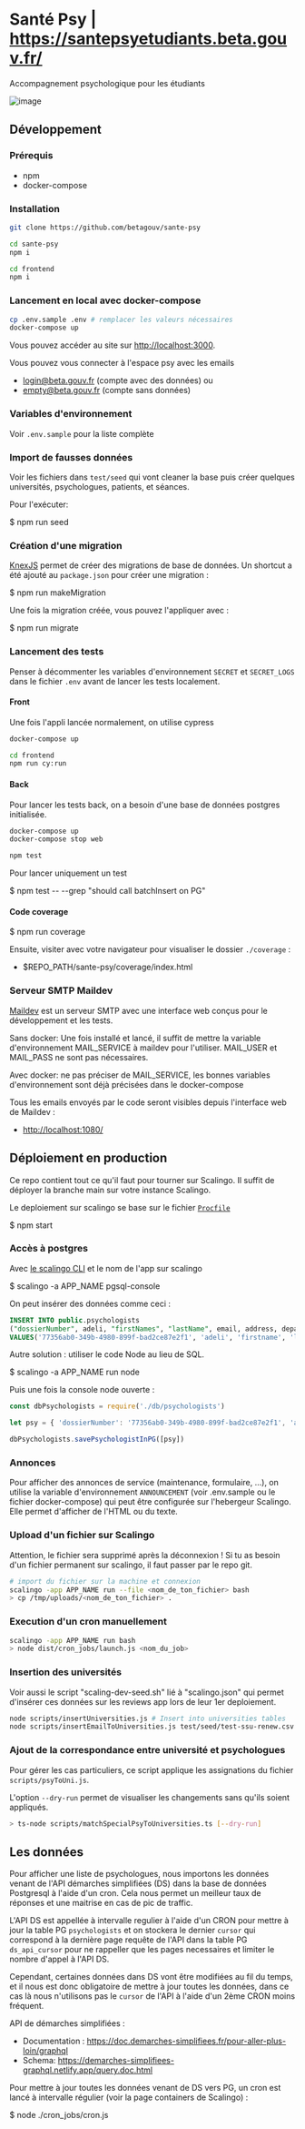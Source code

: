 # Santé Psy | <https://santepsyetudiants.beta.gouv.fr/>

Accompagnement psychologique pour les étudiants

![image](https://github.com/betagouv/sante-psy/workflows/Node.js%20CI/badge.svg)

## Développement

### Prérequis

* npm
* docker-compose

### Installation

```bash
git clone https://github.com/betagouv/sante-psy

cd sante-psy
npm i

cd frontend
npm i
```

### Lancement en local avec docker-compose

```bash
cp .env.sample .env # remplacer les valeurs nécessaires
docker-compose up
```

Vous pouvez accéder au site sur <http://localhost:3000>.

Vous pouvez vous connecter à l'espace psy avec les emails

* login@beta.gouv.fr (compte avec des données) ou
* empty@beta.gouv.fr (compte sans données)

### Variables d'environnement

Voir `.env.sample` pour la liste complète

### Import de fausses données

Voir les fichiers dans `test/seed` qui vont cleaner la base puis créer quelques universités, psychologues, patients, et séances.

Pour l'exécuter:

$ npm run seed

### Création d'une migration

[KnexJS](http://knexjs.org/#Migrations) permet de créer des migrations de base de données. Un shortcut a été ajouté au `package.json` pour créer une migration :

$ npm run makeMigration <nom de la migration>

Une fois la migration créée, vous pouvez l'appliquer avec :

$ npm run migrate

### Lancement des tests

Penser à décommenter les variables d'environnement `SECRET` et `SECRET_LOGS` dans le fichier `.env` avant de lancer les tests localement.

#### Front

Une fois l'appli lancée normalement, on utilise cypress

```bash
docker-compose up

cd frontend
npm run cy:run
```

#### Back

Pour lancer les tests back, on a besoin d'une base de données postgres initialisée.

```bash
docker-compose up
docker-compose stop web

npm test
```

Pour lancer uniquement un test

$ npm test -- --grep "should call batchInsert on PG"

#### Code coverage

$ npm run coverage

Ensuite, visiter avec votre navigateur pour visualiser le dossier `./coverage` :

* $REPO_PATH/sante-psy/coverage/index.html

### Serveur SMTP Maildev

[Maildev](http://maildev.github.io/maildev/) est un serveur SMTP avec une interface web conçus pour le développement et les tests.

Sans docker: Une fois installé et lancé, il suffit de mettre la variable d'environnement MAIL_SERVICE à maildev pour l'utiliser. MAIL_USER et MAIL_PASS ne sont pas nécessaires.

Avec docker: ne pas préciser de MAIL_SERVICE, les bonnes variables d'environnement sont déjà précisées dans le docker-compose

Tous les emails envoyés par le code seront visibles depuis l'interface web de Maildev :

* <http://localhost:1080/>

## Déploiement en production

Ce repo contient tout ce qu'il faut pour tourner sur Scalingo. Il suffit de déployer la branche main sur votre instance Scalingo.

Le deploiement sur scalingo se base sur le fichier [`Procfile`](https://doc.scalingo.com/platform/app/procfile)

$ npm start

### Accès à postgres

Avec [le scalingo CLI](https://doc.scalingo.com/cli) et le nom de l'app sur scalingo

$ scalingo -a APP_NAME pgsql-console

On peut insérer des données comme ceci :

```sql
INSERT INTO public.psychologists
("dossierNumber", adeli, "firstNames", "lastName", email, address, departement, region, phone, website, teleconsultation, description, languages, training, diploma, "createdAt", "updatedAt", archived, state, "personalEmail")
VALUES('77356ab0-349b-4980-899f-bad2ce87e2f1', 'adeli', 'firstname', 'lastname', 'publicemail@beta.gouv.fr', '', '', '', '', '', false, 'accfzfz', '', '[]', '', CURRENT_TIMESTAMP, CURRENT_TIMESTAMP, false, 'accepte', 'private.email@beta.gouv.fr');
```

Autre solution : utiliser le code Node au lieu de SQL.

$ scalingo -a APP_NAME run node

Puis une fois la console node ouverte :

```js
const dbPsychologists = require('./db/psychologists')

let psy = { 'dossierNumber': '77356ab0-349b-4980-899f-bad2ce87e2f1', 'adeli': 123, firstNames: 'Stevie', 'lastName': 'Wonder', 'email': 'meetwithstevie@wonder.com', archived: true, state: 'accepte', personalEmail: 'stevie@wonder.com'}

dbPsychologists.savePsychologistInPG([psy])
```

### Annonces

Pour afficher des annonces de service (maintenance, formulaire, ...), on utilise la variable d'environnement `ANNOUNCEMENT` (voir .env.sample ou le fichier docker-compose) qui peut être configurée sur l'hebergeur Scalingo. Elle permet d'afficher de l'HTML ou du texte.

### Upload d'un fichier sur Scalingo

Attention, le fichier sera supprimé après la déconnexion ! Si tu as besoin d'un fichier permanent sur scalingo, il faut passer par le repo git.

```bash
# import du fichier sur la machine et connexion
scalingo -app APP_NAME run --file <nom_de_ton_fichier> bash
> cp /tmp/uploads/<nom_de_ton_fichier> .
```

### Execution d'un cron manuellement

```bash
scalingo -app APP_NAME run bash
> node dist/cron_jobs/launch.js <nom_du_job>
```

### Insertion des universités

Voir aussi le script "scaling-dev-seed.sh" lié à "scalingo.json" qui permet d'insérer ces données sur les reviews app lors de leur 1er deploiement.

```bash
node scripts/insertUniversities.js # Insert into universities tables
node scripts/insertEmailToUniversities.js test/seed/test-ssu-renew.csv # insert emails contacts from CSV files (need to ask support for rights)
```

### Ajout de la correspondance entre université et psychologues

Pour gérer les cas particuliers, ce script applique les assignations du fichier `scripts/psyToUni.js`.

L'option `--dry-run` permet de visualiser les changements sans qu'ils soient appliqués.

```bash
> ts-node scripts/matchSpecialPsyToUniversities.ts [--dry-run]
```

## Les données

Pour afficher une liste de psychologues, nous importons les données venant de l'API démarches simplifiées (DS) dans la base de données Postgresql à l'aide d'un cron. Cela nous permet un meilleur taux de réponses et une maitrise en cas de pic de traffic.

L'API DS est appellée à intervalle regulier à l'aide d'un CRON pour mettre à jour la table PG `psychologists` et on stockera le dernier `cursor` qui correspond à la dernière page requête de l'API dans la table PG `ds_api_cursor` pour ne rappeller que les pages necessaires et limiter le nombre d'appel à l'API DS.

Cependant, certaines données dans DS vont être modifiées au fil du temps, et il nous est donc obligatoire de mettre à jour toutes les données, dans ce cas là nous n'utilisons pas le `cursor` de l'API à l'aide d'un 2ème CRON moins fréquent.

API de démarches simplifiées :

* Documentation : <https://doc.demarches-simplifiees.fr/pour-aller-plus-loin/graphql>
* Schema: <https://demarches-simplifiees-graphql.netlify.app/query.doc.html>

Pour mettre à jour toutes les données venant de DS vers PG, un cron est lancé à intervalle régulier (voir la page containers de Scalingo) :

$ node ./cron_jobs/cron.js

